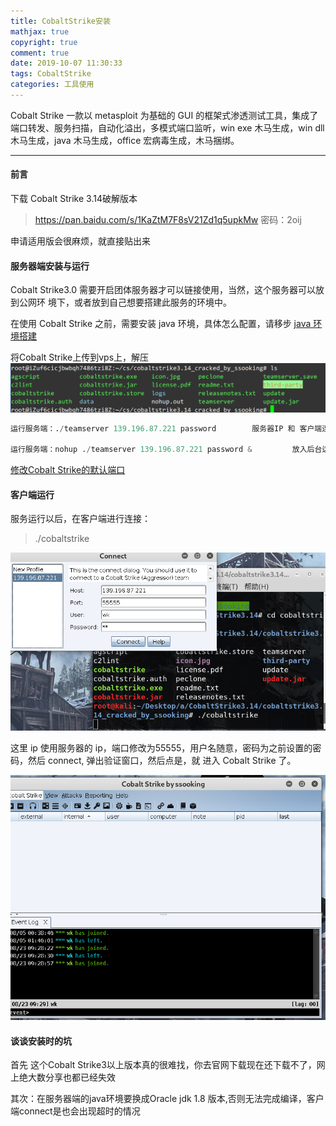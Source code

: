 ```yaml
---
title: CobaltStrike安装
mathjax: true
copyright: true
comment: true
date: 2019-10-07 11:30:33
tags: CobaltStrike
categories: 工具使用
---
```

Cobalt Strike 一款以 metasploit 为基础的 GUI 的框架式渗透测试工具，集成了端口转发、服务扫描，自动化溢出，多模式端口监听，win exe 木马生成，win dll 木马生成，java 木马生成，office 宏病毒生成，木马捆绑。

<!-- more -->

---

#### 前言
下载 Cobalt Strike 3.14破解版本
> https://pan.baidu.com/s/1KaZtM7F8sV21Zd1q5upkMw 密码：2oij 

申请适用版会很麻烦，就直接贴出来
#### 服务器端安装与运行
Cobalt Strike3.0 需要开启团体服务器才可以链接使用，当然，这个服务器可以放到公网环 境下，或者放到自己想要搭建此服务的环境中。

在使用 Cobalt Strike 之前，需要安装 java 环境，具体怎么配置，请移步 [java 环境搭建](https://www.cnblogs.com/chuijingjing/p/10316310.html)

将Cobalt Strike上传到vps上，解压
![avatar](https://raw.githubusercontent.com/alpha302/cloudimg/master/cobaltstrike1.png)

```py
运行服务端：./teamserver 139.196.87.221 password        服务器IP 和 客户端连接密码

运行服务端：nohup ./teamserver 139.196.87.221 password &         放入后台运行
```
[修改Cobalt Strike的默认端口](https://www.3hack.com/note/96.html)
#### 客户端运行
服务运行以后，在客户端进行连接：
>  ./cobaltstrike

![avatar](https://raw.githubusercontent.com/alpha302/cloudimg/master/cobaltstike2.png)

这里 ip 使用服务器的 ip，端口修改为55555，用户名随意，密码为之前设置的密码，然后 connect, 弹出验证窗口，然后点是，就 进入 Cobalt Strike 了。

![avatar](https://raw.githubusercontent.com/alpha302/cloudimg/master/cobaltstike3.png)

#### 谈谈安装时的坑
首先 这个Cobalt Strike3以上版本真的很难找，你去官网下载现在还下载不了，网上绝大数分享也都已经失效

其次：在服务器端的java环境要换成Oracle jdk 1.8 版本,否则无法完成编译，客户端connect是也会出现超时的情况

